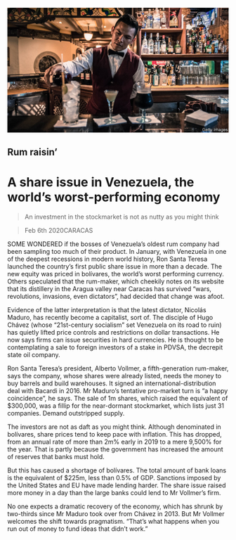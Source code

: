 ![](./images/20200208_AMP501.jpg)

## Rum raisin’

# A share issue in Venezuela, the world’s worst-performing economy

> An investment in the stockmarket is not as nutty as you might think

> Feb 6th 2020CARACAS

SOME WONDERED if the bosses of Venezuela’s oldest rum company had been sampling too much of their product. In January, with Venezuela in one of the deepest recessions in modern world history, Ron Santa Teresa launched the country’s first public share issue in more than a decade. The new equity was priced in bolívares, the world’s worst performing currency. Others speculated that the rum-maker, which cheekily notes on its website that its distillery in the Aragua valley near Caracas has survived “wars, revolutions, invasions, even dictators”, had decided that change was afoot.

Evidence of the latter interpretation is that the latest dictator, Nicolás Maduro, has recently become a capitalist, sort of. The disciple of Hugo Chávez (whose “21st-century socialism” set Venezuela on its road to ruin) has quietly lifted price controls and restrictions on dollar transactions. He now says firms can issue securities in hard currencies. He is thought to be contemplating a sale to foreign investors of a stake in PDVSA, the decrepit state oil company.

Ron Santa Teresa’s president, Alberto Vollmer, a fifth-generation rum-maker, says the company, whose shares were already listed, needs the money to buy barrels and build warehouses. It signed an international-distribution deal with Bacardi in 2016. Mr Maduro’s tentative pro-market turn is “a happy coincidence”, he says. The sale of 1m shares, which raised the equivalent of $300,000, was a fillip for the near-dormant stockmarket, which lists just 31 companies. Demand outstripped supply.

The investors are not as daft as you might think. Although denominated in bolívares, share prices tend to keep pace with inflation. This has dropped, from an annual rate of more than 2m% early in 2019 to a mere 9,500% for the year. That is partly because the government has increased the amount of reserves that banks must hold.

But this has caused a shortage of bolívares. The total amount of bank loans is the equivalent of $225m, less than 0.5% of GDP. Sanctions imposed by the United States and EU have made lending harder. The share issue raised more money in a day than the large banks could lend to Mr Vollmer’s firm.

No one expects a dramatic recovery of the economy, which has shrunk by two-thirds since Mr Maduro took over from Chávez in 2013. But Mr Vollmer welcomes the shift towards pragmatism. “That’s what happens when you run out of money to fund ideas that didn’t work.” 